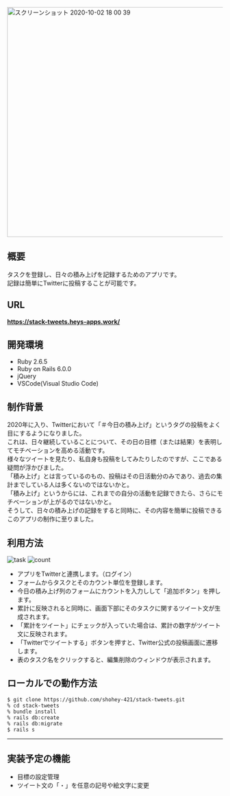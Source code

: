 <img width="536" alt="スクリーンショット 2020-10-02 18 00 39" src="https://user-images.githubusercontent.com/69449342/94906332-43646780-04d9-11eb-8465-25472486b001.png">

## 概要
タスクを登録し、日々の積み上げを記録するためのアプリです。  
記録は簡単にTwitterに投稿することが可能です。

## URL
 **https://stack-tweets.heys-apps.work/**

## 開発環境 
- Ruby 2.6.5
- Ruby on Rails 6.0.0
- jQuery
- VSCode(Visual Studio Code)

## 制作背景
2020年に入り、Twitterにおいて「＃今日の積み上げ」というタグの投稿をよく目にするようになりました。  
これは、日々継続していることについて、その日の目標（または結果）を表明してモチベーションを高める活動です。  
様々なツイートを見たり、私自身も投稿をしてみたりしたのですが、ここである疑問が浮かびました。  
「積み上げ」とは言っているのもの、投稿はその日活動分のみであり、過去の集計までしている人は多くないのではないかと。  
「積み上げ」というからには、これまでの自分の活動を記録できたら、さらにモチベーションが上がるのではないかと。   
そうして、日々の積み上げの記録をすると同時に、その内容を簡単に投稿できるこのアプリの制作に至りました。

## 利用方法
![task](https://user-images.githubusercontent.com/69449342/94908500-b7ecd580-04dc-11eb-97e4-22cf9bfd9b02.gif)
![count](https://user-images.githubusercontent.com/69449342/94908506-b9b69900-04dc-11eb-936f-4f571d326a41.gif)

- アプリをTwitterと連携します。（ログイン）
- フォームからタスクとそのカウント単位を登録します。
- 今日の積み上げ列のフォームにカウントを入力しして「追加ボタン」を押します。
- 累計に反映されると同時に、画面下部にそのタスクに関するツイート文が生成されます。
- 「累計をツイート」にチェックが入っていた場合は、累計の数字がツイート文に反映されます。
- 「Twitterでツイートする」ボタンを押すと、Twitter公式の投稿画面に遷移します。
- 表のタスク名をクリックすると、編集削除のウィンドウが表示されます。

## ローカルでの動作方法
`$ git clone https://github.com/shohey-421/stack-tweets.git`  
`% cd stack-tweets`  
`% bundle install`  
`% rails db:create`  
`% rails db:migrate`  
`$ rails s`  

- - -

## 実装予定の機能
- 目標の設定管理
- ツイート文の「・」を任意の記号や絵文字に変更
